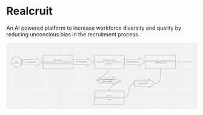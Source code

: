 # Realcruit

An AI powered platform to increase workforce diversity and quality by reducing unconcious bias in the recruitment process.


![Architecture](Documentation\RealcruitArchitecture.png)
